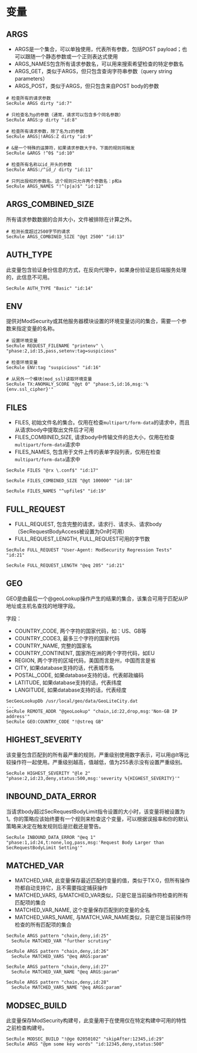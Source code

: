# 变量

## ARGS

+ ARGS是一个集合，可以单独使用，代表所有参数，包括POST payload；也可以跟随一个静态参数或一个正则表达式使用
+ ARGS_NAMES包含所有请求参数名，可以用来搜索希望检查的特定参数名
+ ARGS_GET，类似于ARGS，但只包含查询字符串参数（query string parameters）
+ ARGS_POST，类似于ARGS，但只包含来自POST body的参数

```
# 检查所有的请求参数
SecRule ARGS dirty "id:7"

# 只检查名为p的参数（通常，请求可以包含多个同名参数）
SecRule ARGS:p dirty "id:8"

# 检查所有请求参数，除了名为z的参数
SecRule ARGS|!ARGS:Z dirty "id:9"

# &是一个特殊的运算符，如果请求参数大于0，下面的规则将触发
SecRule &ARGS !^0$ "id:10"

# 检查所有名称以id_开头的参数
SecRule ARGS:/^id_/ dirty "id:11"

# 只列出授权的参数名，这个规则只允许两个参数名：p和a
SecRule ARGS_NAMES "!^(p|a)$" "id:12"
```

## ARGS_COMBINED_SIZE

所有请求参数数据的合并大小，文件被排除在计算之外。

```
# 检测长度超过2500字节的请求
SecRule ARGS_COMBINED_SIZE "@gt 2500" "id:13"
```

## AUTH_TYPE

此变量包含验证身份信息的方式，在反向代理中，如果身份验证是后端服务处理的，此信息不可用。

```
SecRule AUTH_TYPE "Basic" "id:14"
```

## ENV

提供对ModSecurity或其他服务器模块设置的环境变量访问的集合，需要一个参数来指定变量的名称。

```
# 设置环境变量
SecRule REQUEST_FILENAME "printenv" \
"phase:2,id:15,pass,setenv:tag=suspicious"

# 检查环境变量
SecRule ENV:tag "suspicious" "id:16"

# 从另外一个模块(mod_ssl)读取环境变量
SecRule TX:ANOMALY_SCORE "@gt 0" "phase:5,id:16,msg:'%{env.ssl_cipher}'"
```

## FILES

+ FILES, 初始文件名的集合。仅用在检查`multipart/form-data`的请求中，而且从请求body中提取出文件后才可用
+ FILES_COMBINED_SIZE, 请求body中传输文件的总大小，仅用在检查`multipart/form-data`请求中
+ FILES_NAMES, 包含用于文件上传的表单字段列表，仅用在检查`multipart/form-data`请求中

```
SecRule FILES "@rx \.conf$" "id:17"

SecRule FILES_COMBINED_SIZE "@gt 100000" "id:18"

SecRule FILES_NAMES "^upfile$" "id:19"
```

## FULL_REQUEST

+ FULL_REQUEST, 包含完整的请求，请求行、请求头、请求body（SecRequestBodyAccess被设置为On时可用）
+ FULL_REQUEST_LENGTH, FULL_REQUEST可用的字节数

```
SecRule FULL_REQUEST "User-Agent: ModSecurity Regression Tests" "id:21"

SecRule FULL_REQUEST_LENGTH "@eq 205" "id:21"
```

## GEO

GEO是由最后一个@geoLookup操作产生的结果的集合，该集合可用于匹配从IP地址或主机名查找的地理字段。

字段：
+ COUNTRY_CODE, 两个字符的国家代码，如：US、GB等
+ COUNTRY_CODE3, 最多三个字符的国家代码
+ COUNTRY_NAME, 完整的国家名
+ COUNTRY_CONTINENT, 国家所在洲的两个字符代码，如EU
+ REGION, 两个字符的区域代码，美国而言是州，中国而言是省
+ CITY, 如果database支持的话，代表城市名
+ POSTAL_CODE, 如果database支持的话，代表邮政编码
+ LATITUDE, 如果database支持的话，代表纬度
+ LANGITUDE, 如果database支持的话，代表经度

```
SecGeoLookupDb /usr/local/geo/data/GeoLiteCity.dat
...
SecRule REMOTE_ADDR "@geoLookup" "chain,id:22,drop,msg:'Non-GB IP address'"
SecRule GEO:COUNTRY_CODE "!@streq GB"
```

## HIGHEST_SEVERITY

该变量包含匹配到的所有最严重的规则，严重级别使用数字表示，可以用@lt等比较操作符一起使用。严重级别越高，值越低，值为255表示没有设置严重级别。

```
SecRule HIGHEST_SEVERITY "@le 2" "phase:2,id:23,deny,status:500,msg:'severity %{HIGHEST_SEVERITY}'"
```

## INBOUND_DATA_ERROR

当请求body超过SecRequestBodyLimit指令设置的大小时，该变量将被设置为1。你的策略应该始终要有一个规则来检查这个变量，可以根据误报率和你的默认策略来决定在触发规则后是拦截还是警告。

```
SecRule INBOUND_DATA_ERROR "@eq 1" "phase:1,id:24,t:none,log,pass,msg:'Request Body Larger than SecRequestBodyLimit Setting'"
```

## MATCHED_VAR

+ MATCHED_VAR, 此变量保存最近匹配的变量的值，类似于TX:0，但所有操作符都自动支持它，且不需要指定捕获操作
+ MATCHED_VARS, 与MATCHED_VAR类似，只是它是当前操作符检查的所有匹配项的集合
+ MATCHED_VAR_NAME, 这个变量保存匹配到的变量的全名
+ MATCHED_VARS_NAME, 与MATCH_VAR_NAME类似，只是它是当前操作符检查的所有匹配项的集合

```
SecRule ARGS pattern "chain,deny,id:25"
  SecRule MATCHED_VAR "further scrutiny"

SecRule ARGS pattern "chain,deny,id:26"
  SecRule MATCHED_VARS "@eq ARGS:param"

SecRule ARGS pattern "chain,deny,id:27"
  SecRule MATCHED_VAR_NAME "@eq ARGS:param"

SecRule ARGS pattern "chain,deny,id:28"
  SecRule MATCHED_VARS_NAME "@eq ARGS:param"
```

## MODSEC_BUILD

此变量保存ModSecurity构建号，此变量用于在使用仅在特定构建中可用的特性之前检查构建号。

```
SecRule MODSEC_BUILD "!@ge 02050102" "skipAfter:12345,id:29"
SecRule ARGS "@pm some key words" "id:12345,deny,status:500"
```
